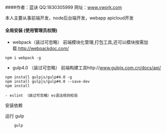 


####作者：蓝诀
QQ:1830305999  网址：www.vwork.com

本人主要从事前端开发，node后台端开发，webapp apicloud开发

#### 全局安装 (使用管理员权限)

-	webpack（装过可忽略） 前端模块化管理,打包工具,还可以模块按需加载.http://webpackdoc.com/

```
npm i webpack -g
```

-	gulp4.0 （装过可忽略） 前端构建工具http://www.gulpjs.com.cn/docs/api/

```
npm install gulpjs/gulp#4.0 -g
npm install gulpjs/gulp#4.0 --save-dev
npm install

- eslint （装过可忽略）es语法规则检验
```

 安装依赖

运行 gulp

```
    gulp
```
